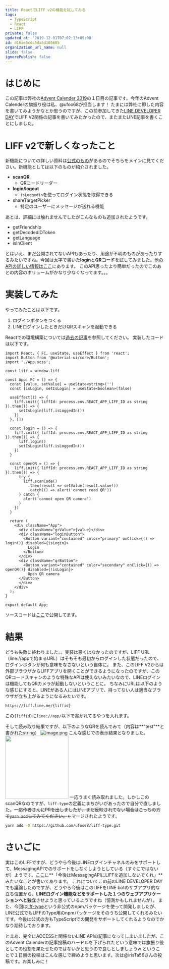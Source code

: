 ```yaml
---
title: ReactでLIFF v2の機能を試してみる
tags:
  - TypeScript
  - React
  - LIFF
private: false
updated_at: '2019-12-01T07:02:13+09:00'
id: d16ae5cdc5da5d105605
organization_url_name: null
slide: false
ignorePublish: false
---
```

# はじめに
この記事は弊社の[Advent Calender 2019](https://qiita.com/advent-calendar/2019/access)の１日目の記事です。今年のAdvent Calenderの旗振り役は私、@ufoo68が担当します！
たまには弊社に即した内容を書いてみようかなとか思うのですが、この前参加してきた[LINE DEVELOPER DAY](https://linedevday.linecorp.com/jp/2019/)でLIFF V2関係の記事を書いてみたかったので、またまたLINE記事を書くことにしました。

# LIFF v2で新しくなったこと
新機能についての詳しい資料は[公式のもの](https://speakerdeck.com/line_devday2019/whats-new-in-line-front-end-framework)があるのでそちらをメインに見てください。新機能としては以下のものが紹介されました。

- **scanQR**
  - QRコードリーダー
- **login/logout**
  - `isLoggedin`を使ってログイン状態を取得できる
- shareTargetPicker
  - 特定のユーザーにメッセージが送れる機能

あとは、詳細には触れませんでしたがこんなものも追加されたようです。

- getFriendship
- getDecodedIDToken
- getLanguage
- isInClient

とはいえ、まだ公開されてないAPIもあったり、用途が不明のものがあったりするみたいですね。今回は太字で書いた**login**と**QRコード**を試してみました。[他のAPIの詳しい情報はここ](https://engineering.linecorp.com/ja/blog/liff-v2/)にあります。
このAPI思ったより簡単だったのでこのあとの内容のボリュームがかなり少なくなってます。。。

# 実装してみた
やってみたことは以下です。

1. ログインボタンをつくる
2. LINEログインしたときだけQRスキャンを起動できる

Reactでの環境構築については[過去の記事](https://qiita.com/ufoo68/items/3e6ff0613ebd87a8edd9)を参照してください。
実装したコードは以下です。

```typescript:App.tsx
import React, { FC, useState, useEffect } from 'react';
import Button from '@material-ui/core/Button';
import './App.scss';

const liff = window.liff

const App: FC = () => {
  const [value, setValue] = useState<string>('')
  const [isLogin, setIsLogin] = useState<boolean>(false)

  useEffect(() => {
    liff.init({ liffId: process.env.REACT_APP_LIFF_ID as string }).then(() => {
      setIsLogin(liff.isLoggedIn())
    })
  }, [])

  const login = () => {
    liff.init({ liffId: process.env.REACT_APP_LIFF_ID as string }).then(() => {
      liff.login()
      setIsLogin(liff.isLoggedIn())
    })
  }

  const openQR = () => {
    liff.init({ liffId: process.env.REACT_APP_LIFF_ID as string }).then(() => {
      try {
        liff.scanCode()
          .then(result => setValue(result.value!))
          .catch(() => alert('cannot read QR'))
      } catch {
        alert('cannot open QR camera')
      }
    })
  }

  return (
    <div className="App">
      <div className="qrValue">{value}</div>
      <div className="loginButton">
        <Button variant="contained" color="primary" onClick={() => login()} disabled={isLogin}>
          Login
        </Button>
      </div>
      <div className="qrButton">
        <Button variant="contained" color="secondary" onClick={() => openQR()} disabled={!isLogin}>
          Open QR camera
      </Button>
      </div>
    </div>
  );
}

export default App;

```

ソースコードは[ここ](https://github.com/ufoo68/qr-test)で公開してます。

# 結果
どうも失敗に終わりました。。実装は悪くはなかったのですが、LIFF URL（line://appで始まるURL）はそもそも最初からログインした状態だったので、ログインボタンが何も意味をなさないという自体に。
また、このLIFF V2からは外部ブラウザからLIFFアプリを開くことができるようになったのですが、このQRコードスキャンのような特殊なAPIは使えないみたいなので、LINEログインは機能してもQRカメラが起動しないということに。
ちなみにURLは以下のような感じにすると、LINEがある人にはLINEアプリで、持ってない人は適当なブラウザが立ち上がるようになるみたいです。

```
https://liff.line.me/{liffid}
```

この`{liffid}`に`line://app/`以下で書かれてるやつを入れます。

そして読み取り結果ですが、以下のようなQRを読んでみて（内容は**"test"**と書かれたstring）
![image.png](https://qiita-image-store.s3.ap-northeast-1.amazonaws.com/0/209689/f87736a2-ed06-cdbc-780f-4966caac96e6.png)
こんな感じでの表示結果となりました。
<img src="https://qiita-image-store.s3.ap-northeast-1.amazonaws.com/0/209689/aba4373c-cff9-9767-3714-d8bed27ab4c0.png" width=200px>
一応うまく読み取れました。しかしこのscanQRなのですが、`liff-type`の定義にまちがいがあったので自分で直しました。~~一応作者さんにPRを出しましたが、まだ反映されてない場合はこっちの方で`yarn add`してみてください。~~←マージされたようです。

```bash
yarn add -D https://github.com/ufoo68/liff-type.git
```

# さいごに
実はこのLIFFですが、どうやら今後はLINEログインチャネルのみをサポートして、MessagingAPIでのサポートをしなくしようとしている（すぐにではないが）ようです。[ここ](https://developers.line.biz/ja/docs/liff/getting-started/)に**「今後はMessagingAPIにLIFFを追加しないでくれ」**みたいなことが書いてあります。
これについてこの前のLINE DEVELOPER DAYでも議論したのですが、どうやら今後はこのLIFFをLINE botのサブアプリ的な立ち位置から、**LINEログイン機能などをサポートした１つのウェブアプリケーションへと独立**させようと思っているようですね（憶測かもしれませんが）。
また、今回は[liff-type](https://www.npmjs.com/package/liff-type)という非公式のnpmパッケージを使って開発しましたが、LINE公式でもLIFFのType用のnpmパッケージをそのうち公開してくれるみたいです。今後は公式の方もTypeScriptでの開発をサポートしてくれるようなのでかなり期待しております。

とまあ、完全にACCESSと関係ないLINE APIの記事になってしまいましたが、このAdvent Calenderの記事投稿のハードルを下げられたという意味では旗振り役としての役割を果たせたのではないかと思うので良しとしましょうw
ということで１日目の投稿はこんな感じで締めようと思います。次は@irisTa56さんの投稿です。お楽しみに！
